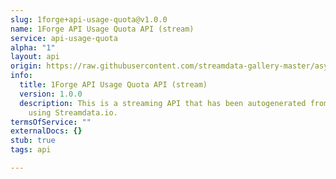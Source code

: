 ```yaml
---
slug: 1forge+api-usage-quota@v1.0.0
name: 1Forge API Usage Quota API (stream)
service: api-usage-quota
alpha: "1"
layout: api
origin: https://raw.githubusercontent.com/streamdata-gallery-master/asyncapi/master/_listings/1forge/1forge-api-usage-quota-api-stream-async.md
info:
  title: 1Forge API Usage Quota API (stream)
  version: 1.0.0
  description: This is a streaming API that has been autogenerated from the 1Forge
    using Streamdata.io.
termsOfService: ""
externalDocs: {}
stub: true
tags: api

---
```

